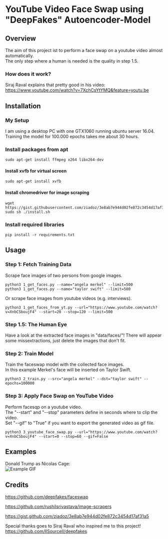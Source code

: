 # YouTube Video Face Swap using "DeepFakes" Autoencoder-Model

## Overview

The aim of this project ist to perform a face swap on a youtube video almost automatically.<br />
The only step where a human is needed is the quality in step 1.5.

### How does it work?
Siraj Raval explains that pretty good in his video:<br/>
https://www.youtube.com/watch?v=7XchCsYtYMQ&feature=youtu.be

## Installation

### My Setup

I am using a desktop PC with one GTX1060 running ubuntu server 16.04.<br />
Training the model for 100.000 epochs takes me about 30 hours. 

### Install packages from apt
```
sudo apt-get install ffmpeg x264 libx264-dev
```
#### Install xvfb for virtual screen
```
sudo apt-get install xvfb  
```
#### Install chromedriver for image scraping
```
wget https://gist.githubusercontent.com/ziadoz/3e8ab7e944d02fe872c3454d17af31a5/raw/ff10e54f562c83672f0b1958a144c4b72c070158/install.sh
sudo sh ./install.sh
```
### Install required libraries
```
pip install -r requirements.txt
```

## Usage

### Step 1: Fetch Training Data
Scrape face images of two persons from google images.
```
python3 1_get_faces.py --name="angela merkel" --limit=500
python3 1_get_faces.py --name="taylor swift" --limit=500
```
Or scrape face images from youtube videos (e.g. interviews).
```
python3 1_get_faces_from_yt.py --url="https://www.youtube.com/watch?v=XnbCSboujF4" --start=20 --stop=120 --limit=500
```
### Step 1.5: The Human Eye

Have a look at the extracted face images in "data/faces/"!
There will appear some missextractions, just delete the images that don't fit.

### Step 2: Train Model
Train the faceswap model with the collected face images.<br/>
In this example Merkel's face will be inserted on Taylor Swift.
```
python3 2_train.py --src="angela merkel" --dst="taylor swift" --epochs=100000
```
### Step 3: Apply Face Swap on YouTube Video
Perform facesqp on a youtube video.<br/>
The "--start" and "--stop" parameters define in seconds where to clip the video.<br/>
Set "--gif" to "True" if you want to export the generated video as gif file. 
```
python3 3_youtube_face_swap.py --url="https://www.youtube.com/watch?v=XnbCSboujF4" --start=0 --stop=60 --gif=False
```

## Examples
Donald Trump as Nicolas Cage:<br/>
![Example GIF](https://github.com/DerWaldi/youtube-video-face-swap/blob/master/example.gif?raw=true "Example gif")

## Credits

https://github.com/deepfakes/faceswap

https://github.com/rushilsrivastava/image-scrapers

https://gist.github.com/ziadoz/3e8ab7e944d02fe872c3454d17af31a5

Special thanks goes to Siraj Raval who inspired me to this project!<br/>
https://github.com/llSourcell/deepfakes
